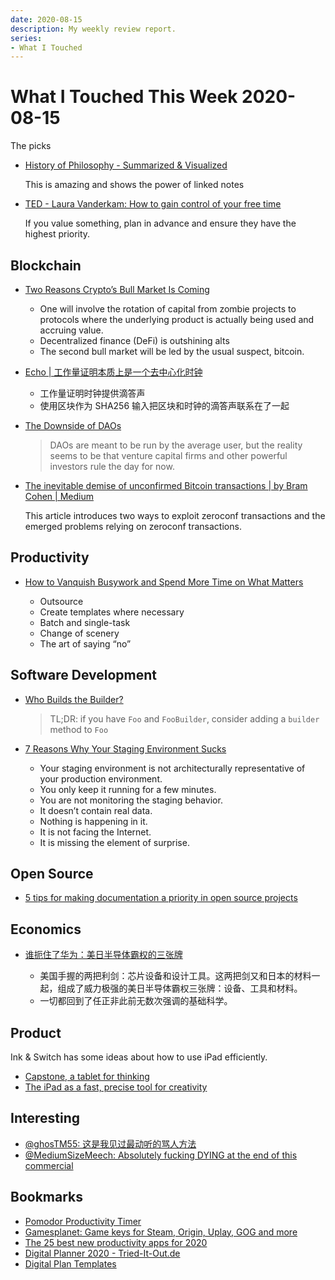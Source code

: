 ```yaml
---
date: 2020-08-15
description: My weekly review report.
series:
- What I Touched
---
```


# What I Touched This Week 2020-08-15

The picks

* [History of Philosophy - Summarized & Visualized](https://www.denizcemonduygu.com/philo/browse/)

    This is amazing and shows the power of linked notes

* [TED - Laura Vanderkam: How to gain control of your free time](https://www.ted.com/talks/laura_vanderkam_how_to_gain_control_of_your_free_time)

    If you value something, plan in advance and ensure they have the highest priority.

<!--more-->

## Blockchain

* [Two Reasons Crypto’s Bull Market Is Coming](https://www.coindesk.com/two-reasons-cryptos-bull-market-is-coming)

    * One will involve the rotation of capital from zombie projects to protocols where the underlying product is actually being used and accruing value.
    * Decentralized finance (DeFi) is outshining alts
    * The second bull market will be led by the usual suspect, bitcoin.

* [Echo | 工作量证明本质上是一个去中心化时钟](https://mp.weixin.qq.com/s/p6WN2R9E6QkQrmHXKJkdWg)

    * 工作量证明时钟提供滴答声
    * 使用区块作为 SHA256 输入把区块和时钟的滴答声联系在了一起

* [The Downside of DAOs](https://medium.com/coinmonks/the-downside-of-daos-cdb91fd24376)

    > DAOs are meant to be run by the average user, but the reality seems to be that venture capital firms and other powerful investors rule the day for now.

* [The inevitable demise of unconfirmed Bitcoin transactions | by Bram Cohen | Medium](https://medium.com/@bramcohen/the-inevitable-demise-of-unconfirmed-bitcoin-transactions-8b5f66a44a35)

    This article introduces two ways to exploit zeroconf transactions and the emerged problems relying on zeroconf transactions.

## Productivity

* [How to Vanquish Busywork and Spend More Time on What Matters](https://doist.com/blog/busywork-productivity-focus/)

    * Outsource
    * Create templates where necessary
    * Batch and single-task
    * Change of scenery
    * The art of saying “no”

## Software Development

* [Who Builds the Builder?](https://matklad.github.io//2020/08/12/who-builds-the-builder.html)

    > TL;DR: if you have `Foo` and `FooBuilder`, consider adding a `builder` method to `Foo`

* [7 Reasons Why Your Staging Environment Sucks](https://blog.loadmill.com/7-reasons-why-your-staging-environment-sucks-953f8504fba3)

    * Your staging environment is not architecturally representative of your production environment.
    * You only keep it running for a few minutes.
    * You are not monitoring the staging behavior.
    * It doesn’t contain real data.
    * Nothing is happening in it.
    * It is not facing the Internet.
    * It is missing the element of surprise.

## Open Source

* [5 tips for making documentation a priority in open source projects](https://opensource.com/article/20/8/documentation-open-source-projects)

## Economics

* [谁扼住了华为：美日半导体霸权的三张牌](https://m.huxiu.com/article/374513.html)

    * 美国手握的两把利剑：芯片设备和设计工具。这两把剑又和日本的材料一起，组成了威力极强的美日半导体霸权三张牌：设备、工具和材料。
    * 一切都回到了任正非此前无数次强调的基础科学。

## Product

Ink & Switch has some ideas about how to use iPad efficiently.

* [Capstone, a tablet for thinking](https://www.inkandswitch.com/capstone-manuscript.html)
* [The iPad as a fast, precise tool for creativity](https://medium.com/@hirodusk/the-ipad-as-a-fast-precise-tool-for-creativity-21384ea18659)

## Interesting

* [@ghosTM55: 这是我见过最动听的骂人方法 ](https://twitter.com/doitian/status/1292710000528302081)
* [@MediumSizeMeech: Absolutely fucking DYING at the end of this commercial](https://twitter.com/doitian/status/1292823111533035520)

## Bookmarks

* [Pomodor Productivity Timer](https://pomodor.app/timer)
* [Gamesplanet: Game keys for Steam, Origin, Uplay, GOG and more](https://uk.gamesplanet.com)
* [The 25 best new productivity apps for 2020](https://www.fastcompany.com/90529784/the-25-best-new-productivity-apps-for-2020)
* [Digital Planner 2020 - Tried-It-Out.de](https://tried-it-out.de/en/digital-planner-2020/)
* [Digital Plan Templates](https://onplanners.com/templates)
